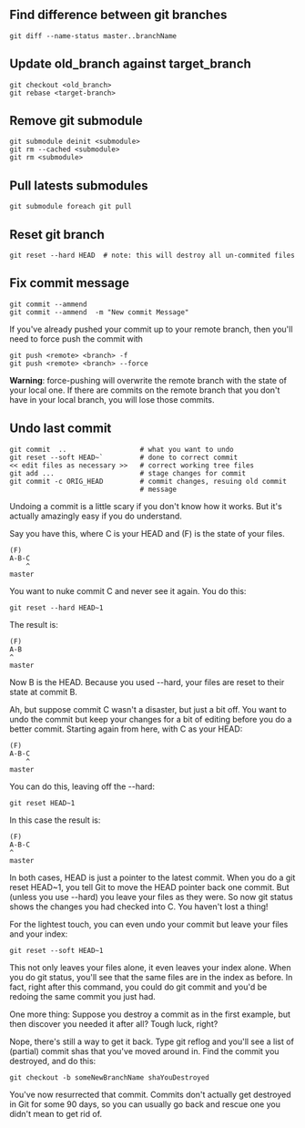 ## Find difference between git branches

    git diff --name-status master..branchName


## Update old_branch against target_branch

    git checkout <old_branch>
    git rebase <target-branch>


## Remove git submodule

    git submodule deinit <submodule>
    git rm --cached <submodule>
    git rm <submodule>


## Pull latests submodules

    git submodule foreach git pull


## Reset git branch

    git reset --hard HEAD  # note: this will destroy all un-commited files


## Fix commit message

    git commit --ammend
    git commit --ammend  -m "New commit Message"

If you've already pushed your commit up to your remote branch, then you'll need
to force push the commit with

    git push <remote> <branch> -f
    git push <remote> <branch> --force

**Warning**: force-pushing will overwrite the remote branch with the state of
your local one. If there are commits on the remote branch that you don't have
in your local branch, you will lose those commits.


## Undo last commit

    git commit  ..                  # what you want to undo
    git reset --soft HEAD~`         # done to correct commit
    << edit files as necessary >>   # correct working tree files
    git add ...                     # stage changes for commit
    git commit -c ORIG_HEAD         # commit changes, resuing old commit
                                    # message


Undoing a commit is a little scary if you don't know how it works. But it's
actually amazingly easy if you do understand.

Say you have this, where C is your HEAD and (F) is the state of your files.

    (F)
    A-B-C
        ^
    master

You want to nuke commit C and never see it again. You do this:

    git reset --hard HEAD~1

The result is:

    (F)
    A-B
    ^
    master

Now B is the HEAD. Because you used --hard, your files are reset to their state
at commit B.

Ah, but suppose commit C wasn't a disaster, but just a bit off. You want to
undo the commit but keep your changes for a bit of editing before you do a
better commit. Starting again from here, with C as your HEAD:

    (F)
    A-B-C
        ^
    master

You can do this, leaving off the --hard:

    git reset HEAD~1

In this case the result is:

    (F)
    A-B-C
    ^
    master

In both cases, HEAD is just a pointer to the latest commit. When you do a git
reset HEAD~1, you tell Git to move the HEAD pointer back one commit. But
(unless you use --hard) you leave your files as they were. So now git status
shows the changes you had checked into C. You haven't lost a thing!

For the lightest touch, you can even undo your commit but leave your files and
your index:

    git reset --soft HEAD~1

This not only leaves your files alone, it even leaves your index alone. When
you do git status, you'll see that the same files are in the index as before.
In fact, right after this command, you could do git commit and you'd be redoing
the same commit you just had.

One more thing: Suppose you destroy a commit as in the first example, but then
discover you needed it after all? Tough luck, right?

Nope, there's still a way to get it back. Type git reflog and you'll see a list
of (partial) commit shas that you've moved around in. Find the commit you
destroyed, and do this:

    git checkout -b someNewBranchName shaYouDestroyed

You've now resurrected that commit. Commits don't actually get destroyed in Git
for some 90 days, so you can usually go back and rescue one you didn't mean to
get rid of.
